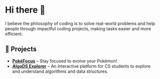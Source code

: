 # Hi there 👋  

I believe the philosophy of coding is to solve real-world problems and help people through impactful coding projects, making tasks easier and more efficient.  

## 🚀 Projects  

- **[PokéFocus](https://poke-focus.vercel.app/)** – Stay focused to evolve your Pokémon!
- **[AlgoDS Explorer](https://algods-explorer.vercel.app/)** – An interactive platform for CS students to explore and understand algorithms and data structures.  
